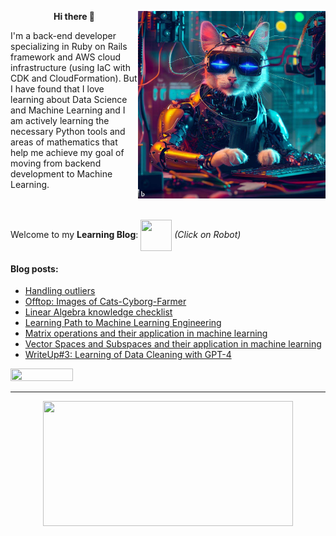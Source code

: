
<p align="right"><img src="https://github.com/a113ssa/a113ssa/blob/87e5c7e637a5aa329369c811c24582c954f989a7/OIG%20(16).jpeg" width="300px" height="300px" align="right"/></p>
<p align="left"><p align="center"><b>Hi there 👋 </b></p> I'm a back-end developer specializing in Ruby on Rails framework and AWS cloud infrastructure (using IaC with CDK and CloudFormation). But I have found that I love learning about Data Science and Machine Learning and I am actively learning the necessary Python tools and areas of mathematics that help me achieve my goal of moving from backend development to Machine Learning. <br><br><br> 

Welcome to my <b>Learning Blog</b>: <a href="https://a113ssa.github.io/" rel="button"><img src="https://github.com/a113ssa/a113ssa.github.io/blob/main/images/logo.png?raw=true" width="50px" height="50px" align="center"/></a> <i>(Click on Robot)</i></p>




#### Blog posts:
<!-- BLOG-POST-LIST:START -->
- [Handling outliers](https://a113ssa.github.io/learn-with-gpt4/handling-outliers/)
- [Offtop: Images of Cats-Cyborg-Farmer](https://a113ssa.github.io/offtop/offtop-cat-farmers/)
- [Linear Algebra knowledge checklist](https://a113ssa.github.io/learn-with-gpt4/linear-algebra-check-list/)
- [Learning Path to Machine Learning Engineering](https://a113ssa.github.io/learning-path/learning-path/)
- [Matrix operations and their application in machine learning](https://a113ssa.github.io/learn-with-gpt4/matrix-operation-and-its-application/)
- [Vector Spaces and Subspaces and their application in machine learning](https://a113ssa.github.io/learn-with-gpt4/vector-spaces-and-subspaces/)
- [WriteUp#3: Learning of Data Cleaning with GPT-4](https://a113ssa.github.io/writeup/writeup-3/)
<!-- BLOG-POST-LIST:END -->

<p><img src="https://komarev.com/ghpvc/?username=a113ssa&color=yellow" width="100px" height="20px"/></p>

<hr/>

<p align="center"><a href="https://git.io/streak-stats" rel="button"><img src="http://github-readme-streak-stats.herokuapp.com?user=a113ssa&theme=dark&background=000000" width="400px" height="200px" align="center"/></a></p>
